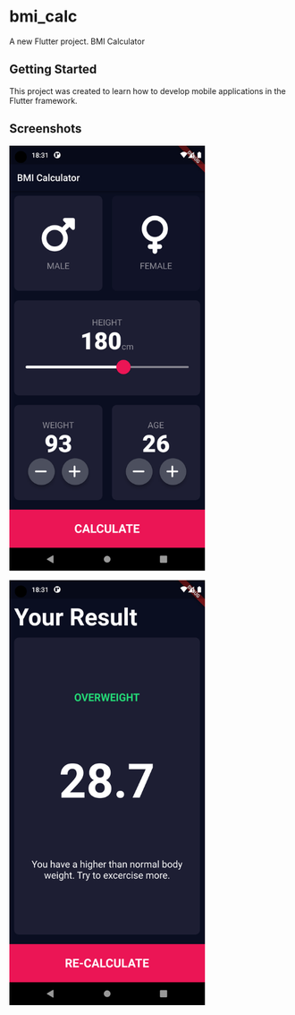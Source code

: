 # bmi_calc

A new Flutter project. BMI Calculator

## Getting Started

This project was created to learn how to develop mobile applications in the Flutter framework.

## Screenshots

  <p align="left">
  <img src="https://github.com/lukiszp/bmi_calc/blob/main/screen1.png?raw=true" width="350" title="bmi_calc_screen1">
  <div width="10"></div>
  <img src="https://github.com/lukiszp/bmi_calc/blob/main/screen2.png?raw=true" width="350" title="bmi_calc_screen2">
</p>